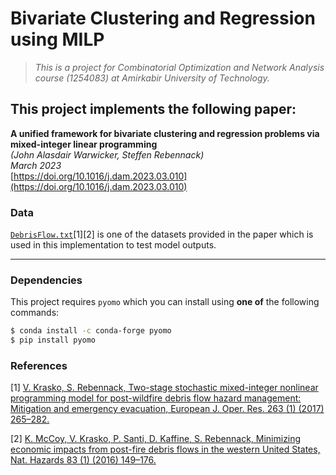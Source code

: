 # Bivariate Clustering and Regression using MILP
> *This is a project for Combinatorial Optimization and Network Analysis course (1254083) at Amirkabir University of Technology.*


## This project implements the following paper:

**A unified framework for bivariate clustering and regression problems via mixed-integer linear programming**  
*(John Alasdair Warwicker, Steffen Rebennack)*  
*March 2023*  
[https://doi.org/10.1016/j.dam.2023.03.010](https://doi.org/10.1016/j.dam.2023.03.010)

### Data
[`DebrisFlow.txt`](./data/DebrisFlow.txt)[1][2] is one of the datasets provided in the paper which is used in this implementation to test model outputs.

---

### Dependencies
This project requires `pyomo` which you can install using **one of** the following commands:
```bash
$ conda install -c conda-forge pyomo
$ pip install pyomo
```

### References
[1] [V. Krasko, S. Rebennack, Two-stage stochastic mixed-integer nonlinear programming model for post-wildfire debris flow hazard management: Mitigation and emergency evacuation, European J. Oper. Res. 263 (1) (2017) 265–282.](http://dx.doi.org/10.1016/j.ejor.2017.05.004)

[2] [K. McCoy, V. Krasko, P. Santi, D. Kaffine, S. Rebennack, Minimizing economic impacts from post-fire debris flows in the western United States, Nat. Hazards 83 (1) (2016) 149–176.](https://link.springer.com/article/10.1007/s11069-016-2306-0)